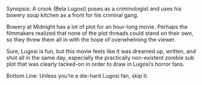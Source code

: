 Synopsis: A crook (Bela Lugosi) poses as a criminologist and uses his bowery soup kitchen as a front for his criminal gang.

Bowery at Midnight has a lot of plot for an hour-long movie.  Perhaps the filmmakers realized that none of the plot threads could stand on their own, so they threw them all in with the hope of overwhelming the viewer.

Sure, Lugosi is fun, but this movie feels like it was dreamed up, written, and shot all in the same day, especially the practically non-existent zombie sub plot that was clearly tacked-on in order to draw in Lugosi’s horror fans.

Bottom Line: Unless you’re a die-hard Lugosi fan, skip it.